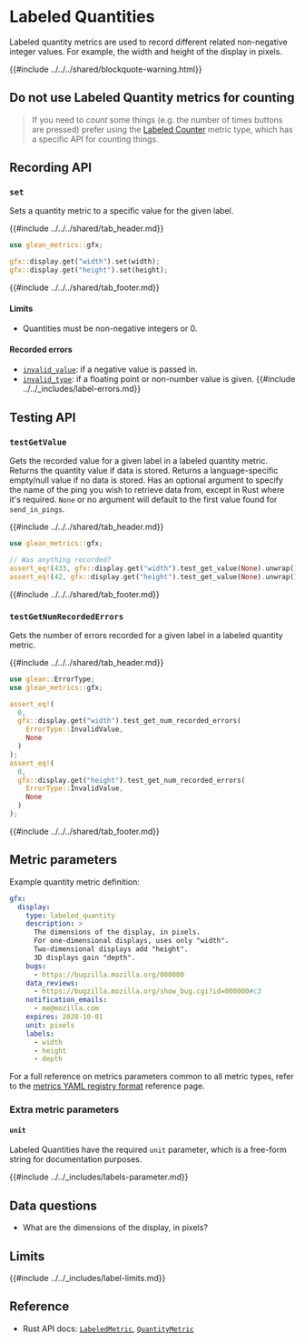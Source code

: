 # Labeled Quantities

Labeled quantity metrics are used to record different related non-negative integer values.
For example, the width and height of the display in pixels.

{{#include ../../../shared/blockquote-warning.html}}

## Do not use Labeled Quantity metrics for counting

> If you need to _count_ some things (e.g. the number of times buttons are pressed)
> prefer using the [Labeled Counter](./labeled_counters.md) metric type, which has a specific API for counting things.

## Recording API

### `set`

Sets a quantity metric to a specific value for the given label.

{{#include ../../../shared/tab_header.md}}

<div data-lang="Kotlin" class="tab"></div>
<div data-lang="Java" class="tab"></div>
<div data-lang="Swift" class="tab"></div>
<div data-lang="Python" class="tab"></div>
<div data-lang="Rust" class="tab">

```Rust
use glean_metrics::gfx;

gfx::display.get("width").set(width);
gfx::display.get("height").set(height);
```
</div>

<div data-lang="JavaScript" class="tab"></div>
<div data-lang="Firefox Desktop" class="tab"></div>

{{#include ../../../shared/tab_footer.md}}

#### Limits

* Quantities must be non-negative integers or 0.

#### Recorded errors

* [`invalid_value`](../../user/metrics/error-reporting.md): if a negative value is passed in.
* [`invalid_type`](../../user/metrics/error-reporting.md): if a floating point or non-number value is given.
{{#include ../../_includes/label-errors.md}}

## Testing API

### `testGetValue`

Gets the recorded value for a given label in a labeled quantity metric.
Returns the quantity value if data is stored.
Returns a language-specific empty/null value if no data is stored.
Has an optional argument to specify the name of the ping you wish to retrieve data from, except
in Rust where it's required. `None` or no argument will default to the first value found for `send_in_pings`.

{{#include ../../../shared/tab_header.md}}

<div data-lang="Kotlin" class="tab"></div>
<div data-lang="Java" class="tab"></div>
<div data-lang="Swift" class="tab"></div>
<div data-lang="Python" class="tab"></div>
<div data-lang="Rust" class="tab">

```Rust
use glean_metrics::gfx;

// Was anything recorded?
assert_eq!(433, gfx::display.get("width").test_get_value(None).unwrap());
assert_eq!(42, gfx::display.get("height").test_get_value(None).unwrap());
```
</div>

<div data-lang="JavaScript" class="tab"></div>
<div data-lang="Firefox Desktop" class="tab"></div>

{{#include ../../../shared/tab_footer.md}}

### `testGetNumRecordedErrors`

Gets the number of errors recorded for a given label in a labeled quantity metric.

{{#include ../../../shared/tab_header.md}}

<div data-lang="Kotlin" class="tab"></div>
<div data-lang="Java" class="tab"></div>
<div data-lang="Swift" class="tab"></div>
<div data-lang="Python" class="tab"></div>
<div data-lang="Rust" class="tab">

```Rust
use glean::ErrorType;
use glean_metrics::gfx;

assert_eq!(
  0,
  gfx::display.get("width").test_get_num_recorded_errors(
    ErrorType::InvalidValue,
    None
  )
);
assert_eq!(
  0,
  gfx::display.get("height").test_get_num_recorded_errors(
    ErrorType::InvalidValue,
    None
  )
);
```
</div>

<div data-lang="JavaScript" class="tab"></div>
<div data-lang="Firefox Desktop" class="tab" data-info="Firefox Desktop uses testGetValue to communicate errors"></div>

{{#include ../../../shared/tab_footer.md}}

## Metric parameters

Example quantity metric definition:

```yaml
gfx:
  display:
    type: labeled_quantity
    description: >
      The dimensions of the display, in pixels.
      For one-dimensional displays, uses only "width".
      Two-dimensional displays add "height".
      3D displays gain "depth".
    bugs:
      - https://bugzilla.mozilla.org/000000
    data_reviews:
      - https://bugzilla.mozilla.org/show_bug.cgi?id=000000#c3
    notification_emails:
      - me@mozilla.com
    expires: 2020-10-01
    unit: pixels
    labels:
      - width
      - height
      - depth
```

For a full reference on metrics parameters common to all metric types,
refer to the [metrics YAML registry format](../yaml/metrics.md) reference page.

### Extra metric parameters

#### `unit`

Labeled Quantities have the required `unit` parameter, which is a free-form string for documentation purposes.

{{#include ../../_includes/labels-parameter.md}}

## Data questions

* What are the dimensions of the display, in pixels?

## Limits

{{#include ../../_includes/label-limits.md}}

## Reference

* Rust API docs: [`LabeledMetric`](../../../docs/glean/private/struct.LabeledMetric.html), [`QuantityMetric`](../../../docs/glean/private/quantity/struct.QuantityMetric.html)
